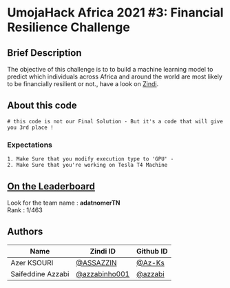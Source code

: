 # UmojaHack Africa 2021 #3: Financial Resilience Challenge

## Brief Description

The objective of this challenge is to to build a machine learning model to predict which individuals across Africa and around the world are most likely to be financially resilient or not., have a look on [Zindi](https://zindi.africa/hackathons/umojahack-africa-2021-3-financial-health-challenge-beginner). 

## About this code

```
# this code is not our Final Solution - But it's a code that will give you 3rd place !
```


### Expectations
```
1. Make Sure that you modify execution type to 'GPU' -
2. Make Sure that you're working on Tesla T4 Machine
```  

## [On the Leaderboard](https://zindi.africa/hackathons/umojahack-africa-2021-3-financial-health-challenge-beginner/leaderboard)

Look for the team name : **adatnomerTN** <br>
Rank : 1/463   
## Authors

<div align='center'>

| Name           |                     Zindi ID                     |                  Github ID               |
|----------------|--------------------------------------------------|------------------------------------------|
|Azer KSOURI |[@ASSAZZIN](https://zindi.africa/users/ASSAZZIN)      |[@Az-Ks](https://github.com/Az-Ks)        |
|Saifeddine Azzabi     |[@azzabinho001](https://zindi.africa/users/azzabinho001)  |[@azzabi]()|


</div>
